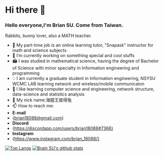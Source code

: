 # Hi there 👋

### Hello everyone,I'm Brian SU. Come from Taiwan.
Rabbits, bunny lover, also a MATH teacher.
- 📝 My part-time job is an online learning tutor, "Snapask" instructor for math and science subjects
- 🔭 I’m currently working on something special and cool stuffs
- 🏟  I was studied in mathematical science, having the degree of Bachelor of Science with minor specialty in Information engineering and programming
- 💡  I am currently a graduate student in Information engineering, NSYSU WCMC LAB learning network and wireless/mobile communicaton  
- 🌱  I like learning computer science and engineering, network structure, data-science and statistics analysis
- 🐰 My nick name:海龍王彼得兔
- 📫 How to reach me:
- **E-mail**
- {brian18088@gmail.com}  
- **Discord**
- {https://discordapp.com/users/brian18088#7366}
- **Instagram**
- {https://www.instagram.com/brian_18088/}

[![Top Langs](https://github-readme-stats.vercel.app/api/top-langs/?username=brian09088)](https://github.com/brian09088/github-readme-stats)
[![Brain SU's github stats](https://github-readme-stats.vercel.app/api?username=brian09088)](https://github.com/brian09088/github-readme-stats)
